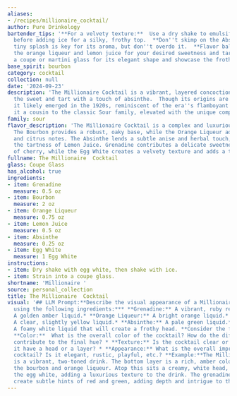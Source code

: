 ```yaml
---
aliases:
- /recipes/millionaire_cocktail/
author: Pure Drinkology
bartender_tips: '**For a velvety texture:**  Use a dry shake to emulsify the egg white
  before adding ice for a silky, frothy top.  **Don''t skimp on the Absinthe:** A
  tiny splash is key for its aroma, but don''t overdo it.  **Flavor balance:** Adjust
  the orange liqueur and lemon juice for your desired sweetness and tartness.  **Presentation:**  Use
  a coupe or martini glass for its elegant shape and showcase the frothy top. '
base_spirit: bourbon
category: cocktail
collection: null
date: '2024-09-23'
description: 'The Millionaire Cocktail is a vibrant, layered concoction, blending
  the sweet and tart with a touch of absinthe.  Though its origins are uncertain,
  it likely emerged in the 1920s, reminiscent of the era''s flamboyant spirit.  Consider
  it a cousin to the classic Sour family, elevated with the unique complexity of absinthe. '
family: sour
flavor_description: 'The Millionaire Cocktail is a complex and luxurious experience.
  The Bourbon provides a robust, oaky base, while the Orange Liqueur adds sweetness
  and citrus notes. The Absinthe lends a subtle anise and herbal touch, balanced by
  the tartness of Lemon Juice. Grenadine contributes a delicate sweetness and a hint
  of cherry, while the Egg White creates a velvety texture and adds a touch of richness.  '
fullname: The Millionaire  Cocktail
glass: Coupe Glass
has_alcohol: true
ingredients:
- item: Grenadine
  measure: 0.5 oz
- item: Bourbon
  measure: 2 oz
- item: Orange Liqueur
  measure: 0.75 oz
- item: Lemon Juice
  measure: 0.5 oz
- item: Absinthe
  measure: 0.25 oz
- item: Egg White
  measure: 1 Egg White
instructions:
- item: Dry shake with egg white, then shake with ice.
- item: Strain into a coupe glass.
shortname: 'Millionaire '
source: personal_collection
title: The Millionaire  Cocktail
visual: '## LLM Prompt:**Describe the visual appearance of a Millionaire Cocktail
  using the following ingredients:*** **Grenadine:** A vibrant, ruby red syrup.* **Bourbon:**
  A golden amber liquid.* **Orange Liqueur:** A bright orange liquid.* **Lemon Juice:**
  A clear, slightly yellow liquid.* **Absinthe:** A pale green liquid.* **Egg White:**
  A foamy white liquid that will create a frothy head. **Consider the following:***
  **Color:**  What is the overall color of the cocktail? How do the different ingredients
  contribute to the final hue? * **Texture:** Is the cocktail clear or cloudy? Does
  it have a head or a layer? * **Appearance:** What is the overall impression of the
  cocktail? Is it elegant, rustic, playful, etc.? **Example:**The Millionaire Cocktail
  is a vibrant, two-toned drink. The bottom layer is a rich, amber color, showcasing
  the bourbon and orange liqueur. Atop this sits a creamy, white head, created by
  the egg white, adding a luxurious texture to the drink. The grenadine and absinthe
  create subtle hints of red and green, adding depth and intrigue to the overall appearance. '
---
```



